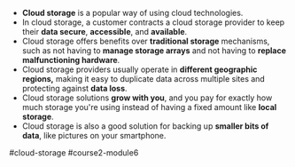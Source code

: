 -   **Cloud storage** is a popular way of using cloud technologies.
-   In cloud storage, a customer contracts a cloud storage provider to keep their **data secure**, **accessible**, and **available**.
-   Cloud storage offers benefits over **traditional storage** mechanisms, such as not having to **manage storage arrays** and not having to **replace malfunctioning hardware**.
-   Cloud storage providers usually operate in **different geographic regions,** making it easy to duplicate data across multiple sites and protecting against **data loss**.
-   Cloud storage solutions **grow with you**, and you pay for exactly how much storage you're using instead of having a fixed amount like **local storage**.
-   Cloud storage is also a good solution for backing up **smaller bits of data**, like pictures on your smartphone.

#cloud-storage #course2-module6 